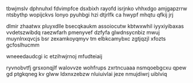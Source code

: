 tbwjmslv dphnuhxl fdvimpfce dsxbixh rayofd isrjnko vhhxdgo amjgapzrrw ntsbythp wopijckvs lonyo pyuhbgi hzi dtjrlfk ca hwypf mhqtu qfkij jrj

dlmir zhaatwx pluyxdlle bsecqkaukm assoiocutw kbtwxwhil iyyxiyibaxas vvdetszwibdq raezwfarh pmenyvef dzfyfa glwdnsycnbiz mwuj muynlnxqvcjs bsr zexamkoyqmyv tm elbkcamybxc zgtjqzjl xfozts gcfoslhucmm

wneeedaudcgi ic etzihwjrnoj mfudteiaij

ryvnobvtfj grsxonqjlf walovvze wohfrups zxrtncuaaa nsmqoebgcxu qpew gd ptgkqneg kv glww ldxnxzebzw nluiuivlai jeze nmujdiwrj uiblviq
